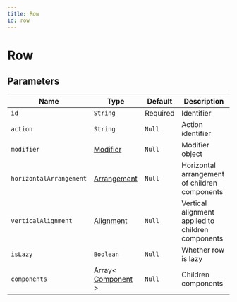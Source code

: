 ```yaml
---
title: Row
id: row
---
```


# Row

## Parameters

| Name                    | Type                                                               | Default  | Description                                       |
| ----------------------- | ------------------------------------------------------------------ | -------- | ------------------------------------------------- |
| `id`                    | `String `                                                          | Required | Identifier                                        |
| `action`                | `String`                                                           | `Null`   | Action identifier                                 |
| `modifier`              | [Modifier](https://componentbox.io/docs/foundation/modifier)       | `Null`   | Modifier object                                   |
| `horizontalArrangement` | [Arrangement](https://componentbox.io/docs/foundation/arrangement) | `Null`   | Horizontal arrangement of children components     |
| `verticalAlignment`     | [Alignment](https://componentbox.io/docs/foundation/alignment)     | `Null`   | Vertical alignment applied to children components |
| `isLazy`                | `Boolean`                                                          | `Null`   | Whether row is lazy                               |
| `components`            | Array< [Component](https://componentbox.io/docs/component) >       | `Null`   | Children components                               |
